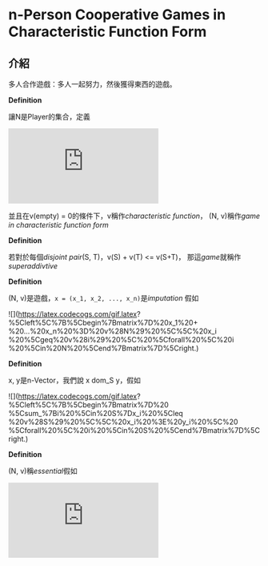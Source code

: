 # n-Person Cooperative Games in Characteristic Function Form

## 介紹

多人合作遊戲：多人一起努力，然後獲得東西的遊戲。

**Definition**

讓N是Player的集合，定義

![](https://latex.codecogs.com/gif.latex?v%20%3A%202%5EN%20%5Crightarrow%20%5Cmathbb%7BR%7D)

並且在v(empty) = 0的條件下，v稱作*characteristic function*，
(N, v)稱作*game in characteristic function form*

**Definition**

若對於每個*disjoint pair*(S, T)，v(S) + v(T) <= v(S+T)，
那這*game*就稱作*superaddivtive*

**Definition**

(N, v)是遊戲，`x = (x_1, x_2, ..., x_n)`是*imputation* 假如

![](https://latex.codecogs.com/gif.latex?
%5Cleft%5C%7B%5Cbegin%7Bmatrix%7D%20x_1%20&plus;
%20...%20x_n%20%3D%20v%28N%29%20%5C%5C%20x_i
%20%5Cgeq%20v%28i%29%20%5C%20%5Cforall%20%5C%20i
%20%5Cin%20N%20%5Cend%7Bmatrix%7D%5Cright.)

**Definition**

x, y是n-Vector，我們說 x dom_S y，假如

![](https://latex.codecogs.com/gif.latex?
%5Cleft%5C%7B%5Cbegin%7Bmatrix%7D%20
%5Csum_%7Bi%20%5Cin%20S%7Dx_i%20%5Cleq
%20v%28S%29%20%5C%5C%20x_i%20%3E%20y_i%20%5C%20
%5Cforall%20%5C%20i%20%5Cin%20S%20%5Cend%7Bmatrix%7D%5Cright.)

**Definition**

(N, v)稱*essential*假如

![](https://latex.codecogs.com/gif.latex?%5Csum_%7Bi%20%5Cin%20N%7D%20x_i%20%3C%20v%28N%29)



